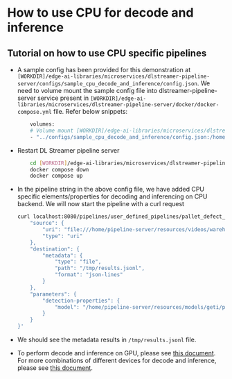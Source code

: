 # How to use CPU for decode and inference

## Tutorial on how to use CPU specific pipelines

- A sample config has been provided for this demonstration at `[WORKDIR]/edge-ai-libraries/microservices/dlstreamer-pipeline-server/configs/sample_cpu_decode_and_inference/config.json`. We need to volume mount the sample config file into dlstreamer-pipeline-server service present in `[WORKDIR]/edge-ai-libraries/microservices/dlstreamer-pipeline-server/docker/docker-compose.yml` file. Refer below snippets:

    ```sh
        volumes:
        # Volume mount [WORKDIR]/edge-ai-libraries/microservices/dlstreamer-pipeline-server/configs/sample_cpu_decode_and_inference/config.json to config file that DL Streamer Pipeline Server container loads.
        - "../configs/sample_cpu_decode_and_inference/config.json:/home/pipeline-server/config.json"
    ```
- Restart DL Streamer pipeline server

    ```sh
        cd [WORKDIR]/edge-ai-libraries/microservices/dlstreamer-pipeline-server/docker/
        docker compose down
        docker compose up
    ```

- In the pipeline string in the above config file, we have added CPU specific elements/properties for decoding and inferencing on CPU backend. We will now start the pipeline with a curl request

    ```sh
    curl localhost:8080/pipelines/user_defined_pipelines/pallet_defect_detection -X POST -H 'Content-Type: application/json' -d '{
        "source": {
            "uri": "file:///home/pipeline-server/resources/videos/warehouse.avi",
            "type": "uri"
        },
        "destination": {
            "metadata": {
                "type": "file",
                "path": "/tmp/results.jsonl",
                "format": "json-lines"
            }
        },
        "parameters": {
            "detection-properties": {
                "model": "/home/pipeline-server/resources/models/geti/pallet_defect_detection/deployment/Detection/model/model.xml"
            }
        }
    }'
    ```

- We should see the metadata results in `/tmp/results.jsonl` file.

- To perform decode and inference on GPU, please see [this document](./how-to-use-gpu-for-decode-and-inference.md). For more combinations of different devices for decode and inference, please see [this document](https://github.com/open-edge-platform/edge-ai-libraries/blob/main/libraries/dl-streamer/docs/source/dev_guide/performance_guide.md).
